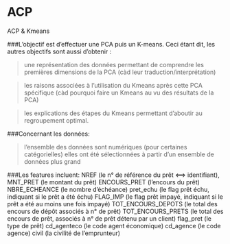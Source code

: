 # ACP
ACP &amp; Kmeans

###L’objectif est d’effectuer une PCA puis un K-means.
Ceci étant dit, les autres objectifs sont aussi d’obtenir :
> une représentation des données permettant de comprendre les premières dimensions de la PCA (càd leur traduction/interprétation)

> les raisons associées à l’utilisation du Kmeans après cette PCA spécifique (càd pourquoi faire un Kmeans au vu des résultats de la PCA)

> les explications des étapes du Kmeans permettant d’aboutir au regroupement optimal.


###Concernant les données:
> l’ensemble des données sont numériques (pour certaines catégorielles)
> elles ont été sélectionnées à partir d’un ensemble de données plus grand

###Les features incluent:
NREF (le n° de référence du prêt <==> identifiant),
MNT_PRET (le montant du prêt)
ENCOURS_PRET (l’encours du prêt)
NBRE_ECHEANCE (le nombre d’échéance)
pret_echu (le flag prêt échu, indiquant si le prêt a été échu)
FLAG_IMP (le flag prêt impayé, indiquant si le prêt a été au moins une fois impayé)
TOT_ENCOURS_DEPOTS (le total des encours de dépôt associés à n° de prêt)
TOT_ENCOURS_PRETS (le total des encours de prêt,  associés à n° de prêt détenu par un client)
flag_pret       (le type de prêt)
cd_agenteco     (le code agent économique)
cd_agence       (le code agence)
civil (la civilité de l’emprunteur)
